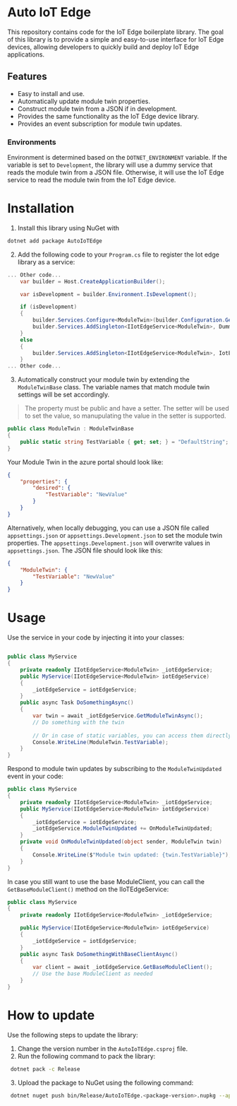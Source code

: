 # Auto IoT Edge
This repository contains code for the IoT Edge boilerplate library. The goal of this library is to provide a simple and easy-to-use interface for IoT Edge devices, allowing developers to quickly build and deploy IoT Edge applications.

## Features
- Easy to install and use.
- Automatically update module twin properties.
- Construct module twin from a JSON if in development.
- Provides the same functionality as the IoT Edge device library.
- Provides an event subscription for module twin updates.

### Environments
Environment is determined based on the `DOTNET_ENVIRONMENT` variable. If the variable is set to `Development`, 
the library will use a dummy service that reads the module twin from a JSON file. Otherwise, 
it will use the IoT Edge service to read the module twin from the IoT Edge device.

# Installation
1. Install this library using NuGet with
```bash
dotnet add package AutoIoTEdge
```

2. Add the following code to your `Program.cs` file to register the Iot edge library as a service:
```csharp
... Other code...
	var builder = Host.CreateApplicationBuilder();

	var isDevelopment = builder.Environment.IsDevelopment();

	if (isDevelopment)
	{
		builder.Services.Configure<ModuleTwin>(builder.Configuration.GetSection("ModuleTwin"));
		builder.Services.AddSingleton<IIotEdgeService<ModuleTwin>, DummyIotService<ModuleTwin>>();
	}
	else
	{
		builder.Services.AddSingleton<IIotEdgeService<ModuleTwin>, IotEdgeService<ModuleTwin>>();
	}
... Other code...
```

3. Automatically construct your module twin by extending the `ModuleTwinBase` class. The variable names that match module
twin settings will be set accordingly. 
> The property must be public and have a setter. The setter will be used to set the value, so manupulating the value in the setter is supported.

```csharp
public class ModuleTwin : ModuleTwinBase
{
	public static string TestVariable { get; set; } = "DefaultString";
}
```



Your Module Twin in the azure portal should look like:
```json
{
	"properties": {
		"desired": {
			"TestVariable": "NewValue"
		}
	}
}
```

Alternatively, when locally debugging, you can use a JSON file called `appsettings.json` or 
`appsettings.Development.json` to set the module twin properties. The `appsettings.Development.json` 
will overwrite values in `appsettings.json`. The JSON file should look like this:
```json
{
	"ModuleTwin": {
		"TestVariable": "NewValue"
	}
}
```

# Usage
Use the service in your code by injecting it into your classes:
```csharp

public class MyService
{
	private readonly IIotEdgeService<ModuleTwin> _iotEdgeService;
	public MyService(IIotEdgeService<ModuleTwin> iotEdgeService)
	{
		_iotEdgeService = iotEdgeService;
	}
	public async Task DoSomethingAsync()
	{
		var twin = await _iotEdgeService.GetModuleTwinAsync();
		// Do something with the twin
		
		// Or in case of static variables, you can access them directly
		Console.WriteLine(ModuleTwin.TestVariable);
	}
}
```

Respond to module twin updates by subscribing to the `ModuleTwinUpdated` event in your code:
```csharp
public class MyService
{
	private readonly IIotEdgeService<ModuleTwin> _iotEdgeService;
	public MyService(IIotEdgeService<ModuleTwin> iotEdgeService)
	{
		_iotEdgeService = iotEdgeService;
		_iotEdgeService.ModuleTwinUpdated += OnModuleTwinUpdated;
	}
	private void OnModuleTwinUpdated(object sender, ModuleTwin twin)
	{
		Console.WriteLine($"Module twin updated: {twin.TestVariable}");
	}
}

```

In case you still want to use the base ModuleClient, you can call the `GetBaseModuleClient()` method on the IIoTEdgeService:
```csharp
public class MyService
{
	private readonly IIotEdgeService<ModuleTwin> _iotEdgeService;

	public MyService(IIotEdgeService<ModuleTwin> iotEdgeService)
	{
		_iotEdgeService = iotEdgeService;
	}
	public async Task DoSomethingWithBaseClientAsync()
	{
		var client = await _iotEdgeService.GetBaseModuleClient();
		// Use the base ModuleClient as needed
	}
}
```


# How to update
Use the following steps to update the library:
1. Change the version number in the `AutoIoTEdge.csproj` file.
1. Run the following command to pack the library:
```bash
 dotnet pack -c Release 
```
3. Upload the package to NuGet using the following command:
```bash
 dotnet nuget push bin/Release/AutoIoTEdge.<package-version>.nupkg --api-key YOUR_NUGET_API_KEY --source https://api.nuget.org/v3/index.json
```